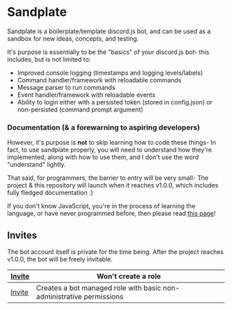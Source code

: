 # Sandplate

Sandplate is a boilerplate/template discord.js bot, and can be used as a sandbox for new ideas, concepts, and testing.

It's purpose is essentially to be the "basics" of your discord.js bot- this includes, but is not limited to:

- Improved console logging (timestamps and logging levels/labels)
- Command handler/framework with reloadable commands
- Message parser to run commands
- Event handler/framework with reloadable events
- Ability to login either with a persisted token (stored in config.json) or non-persisted (command prompt argument)

### Documentation (& a forewarning to aspiring developers)

However, it's purpose is **not** to skip learning how to code these things- In fact, to use sandplate properly, you will need to understand how they're implemented, along with how to use them, and I don't use the word "understand" lightly.

That said, for programmers, the barrier to entry will be very small- The project & this repository will launch when it reaches v1.0.0, which includes fully fledged documentation :)

If you don't know JavaScript, you're in the process of learning the language, or have never programmed before, then please read [this page](https://github.com/06000208/sandplate/wiki/Resources#learning-javascript)!

## Invites

The bot account itself is private for the time being. After the project reaches v1.0.0, the bot will be freely invitable.

| [Invite](https://discordapp.com/oauth2/authorize?client_id=642469616932880395&amp;scope=bot) | Won't create a role |
|------------------------------------------------------------------------------------------------------------------------|----------------------------------------------------------------------|
| [Invite](https://discordapp.com/oauth2/authorize?client_id=642469616932880395&amp;scope=bot&amp;permissions=104188992) | Creates a bot managed role with basic non-administrative permissions |
